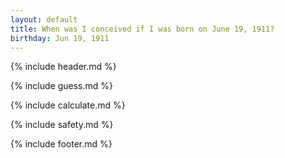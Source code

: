 ```yaml
---
layout: default
title: When was I conceived if I was born on June 19, 1911?
birthday: Jun 19, 1911
---
```


{% include header.md %}

{% include guess.md %}

{% include calculate.md %}

{% include safety.md %}

{% include footer.md %}



